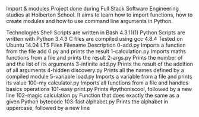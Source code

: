 Import & modules
Project done during Full Stack Software Engineering studies at Holberton School. It aims to learn how to import functions, how to create modules and how to use command line arguments in Python.

Technologies
Shell Scripts are written in Bash 4.3.11(1)
Python Scripts are written with Python 3.4.3
C files are compiled using gcc 4.8.4
Tested on Ubuntu 14.04 LTS
Files
Filename	Description
0-add.py	Imports a function from the file add 0.py and prints the result
1-calculation.py	Imports maths functions from a file and prints the result
2-args.py	Prints the number of and the list of its arguments
3-infinite add.py	Prints the result of the addition of all arguments
4-hidden discovery.py	Prints all the names defined by a compiled module
5-variable load.py	Imports a variable from a file and prints its value
100-my calculator.py	Imports all functions from a file and handles basics operations
101-easy print.py	Prints #pythoniscool, followed by a new line
102-magic calculation.py	Function that does exactly the same as a given Python bytecode
103-fast alphabet.py	Prints the alphabet in uppercase, followed by a new line
